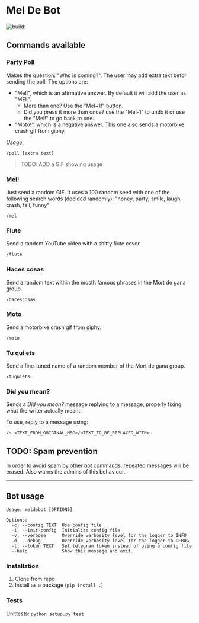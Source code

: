 # Mel De Bot

<img src="https://travis-ci.org/ytturi/MortDeGana_Bot.svg?branch=master" alt="build:">


## Commands available


### Party Poll

Makes the question: "Who is coming?". The user may add extra text befor sending the poll. The options are: 

- "Mel!", which is an afirmative answer. By default it will add the user as "MEL". 
  - More than one? Use the "Mel+1!" button.
  - Did you press it more than once? use the "Mel-1" to undo it or use the "Mel!" to go back to one.  
- "Moto!", which is a negative answer. This one also sends a motorbike crash gif from giphy.

_Usage:_

```
/poll [extra text]
```

>TODO: ADD a GIF showing usage


### Mel!

Just send a random GIF. It uses a 100 random seed with one of the following search words (decided randomly): "honey, party, smile, laugh, crash, fall, funny"

```
/mel
```


### Flute

Send a random YouTube video with a shitty flute cover.

```
/flute
```


### Haces cosas

Send a random text within the mosth famous phrases in the Mort de gana group.

```
/hacescosas
```


### Moto

Send a motorbike crash gif from giphy.

```
/moto
```


### Tu qui ets

Send a fine-tuned name of a random member of the Mort de gana group.

```
/tuquiets
```


### Did you mean?

Sends a _Did you mean?_ message replying to a message, properly fixing what the writer actually meant.

To use, reply to a message using:

```
/s <TEXT_FROM_ORIGINAL_MSG>/<TEXT_TO_BE_REPLACED_WITH>
```


## TODO: Spam prevention

In order to avoid spam by other bot commands, repeated messages will be erased. Also warns the admins of this behaviour.


----

## Bot usage

```
Usage: meldebot [OPTIONS]

Options:
  -c, --config TEXT  Use config file
  -i, --init-config  Initialize config file
  -v, --verbose      Override verbosity level for the logger to INFO
  -d, --debug        Override verbosity level for the logger to DEBUG
  -t, --token TEXT   Set telegram token instead of using a config file
  --help             Show this message and exit.
```

### Installation

1. Clone from repo
2. Install as a package (`pip install .`)

### Tests

Unittests: `python setup.py test`
